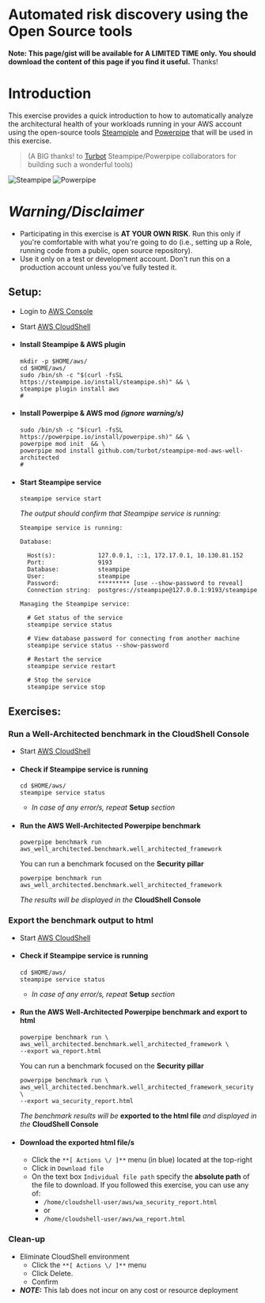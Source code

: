 # Automated risk discovery using the Open Source tools

**Note: This page/gist will be available for A LIMITED TIME only. You should download the content of this page if you find it useful.** Thanks!

# Introduction
This exercise provides a quick introduction to how to automatically analyze the architectural health of your workloads running in your AWS account using the open-source tools [Steampiple](https://github.com/turbot/steampipe) and [Powerpipe](https://github.com/turbot/powerpipe) that will be used in this exercise. 
> (A BIG thanks! to [Turbot](https://turbot.com) Steampipe/Powerpipe collaborators for building such a wonderful tools)

![Steampipe](https://camo.githubusercontent.com/31d20af0f48b24499c76e768d4b4a7f1402cff7ee7fb9f73c019cb4a18893977/68747470733a2f2f737465616d706970652e696f2f696d616765732f737465616d706970652d636f6c6f722d6c6f676f2d616e642d776f72646d61726b2d776974682d77686974652d627562626c652e737667) 
![Powerpipe](https://powerpipe.io/images/powerpipe_wordmark_darkmode.svg)


# _Warning/Disclaimer_
- Participating in this exercise is **AT YOUR OWN RISK**. Run this only if you're comfortable with what you're going to do (i.e., setting up a Role, running code from a public, open source repository).
- Use it only on a test or development account. Don't run this on a production account unless you've fully tested it.

## Setup:
- Login to [AWS Console](https://console.aws.amazon.com)
- Start [AWS CloudShell](https://console.aws.amazon.com/cloudshell)
- #### Install Steampipe & AWS plugin

	```
	mkdir -p $HOME/aws/
	cd $HOME/aws/
	sudo /bin/sh -c "$(curl -fsSL https://steampipe.io/install/steampipe.sh)" && \
	steampipe plugin install aws
	#
	```

- #### Install Powerpipe & AWS mod *(ignore warning/s)*

	```
	sudo /bin/sh -c "$(curl -fsSL https://powerpipe.io/install/powerpipe.sh)" && \
	powerpipe mod init  && \
	powerpipe mod install github.com/turbot/steampipe-mod-aws-well-architected
	#
	```	
- #### Start Steampipe service

	```
	steampipe service start
	```
	*The output should confirm that Steampipe service is running:*

	```
	Steampipe service is running:
	
	Database:
	
	  Host(s):            127.0.0.1, ::1, 172.17.0.1, 10.130.81.152
	  Port:               9193
	  Database:           steampipe
	  User:               steampipe
	  Password:           ********* [use --show-password to reveal]
	  Connection string:  postgres://steampipe@127.0.0.1:9193/steampipe
	
	Managing the Steampipe service:
	
	  # Get status of the service
	  steampipe service status
	
	  # View database password for connecting from another machine
	  steampipe service status --show-password
	
	  # Restart the service
	  steampipe service restart
	
	  # Stop the service
	  steampipe service stop
	```

## Exercises:

### Run a Well-Architected benchmark in the CloudShell Console

- Start [AWS CloudShell](https://console.aws.amazon.com/cloudshell)
- #### Check if Steampipe service is running 

	```
	cd $HOME/aws/
	steampipe service status

	```

	* *In case of any error/s, repeat* **Setup** *section*

- #### Run the AWS Well-Architected Powerpipe benchmark
	
	```
	powerpipe benchmark run aws_well_architected.benchmark.well_architected_framework

	```

	You can run a benchmark focused on the **Security pillar**

	```
	powerpipe benchmark run aws_well_architected.benchmark.well_architected_framework

	```
	*The results will be displayed in the* **CloudShell Console**

### Export the benchmark output to html
- Start [AWS CloudShell](https://console.aws.amazon.com/cloudshell)
- #### Check if Steampipe service is running 

	```
	cd $HOME/aws/	
	steampipe service status

	```

	* *In case of any error/s, repeat* **Setup** *section*

- #### Run the AWS Well-Architected Powerpipe benchmark and export to html
	
	```
	powerpipe benchmark run \
	aws_well_architected.benchmark.well_architected_framework \
	--export wa_report.html
	```

	You can run a benchmark focused on the **Security pillar**

	```
	powerpipe benchmark run \
	aws_well_architected.benchmark.well_architected_framework_security \
	--export wa_security_report.html
	```
	*The benchmark results will be* **exported to the html file** *and displayed in the* **CloudShell Console**

- #### Download the exported html file/s

	- Click the `**[ Actions \/ ]**` menu (in blue) located at the top-right
	- Click in `Download file`
	- On the text box `Individual file path` specify the **absolute path** of the file to download. If you followed this exercise, you can use any of: 
		- `/home/cloudshell-user/aws/wa_security_report.html`
		- or
		- `/home/cloudshell-user/aws/wa_report.html`


### Clean-up
- Eliminate CloudShell environment
	- Click the `**[ Actions \/ ]**` menu
	- Click Delete.
	- Confirm
- _**NOTE:**_ This lab does not incur on any cost or resource deployment